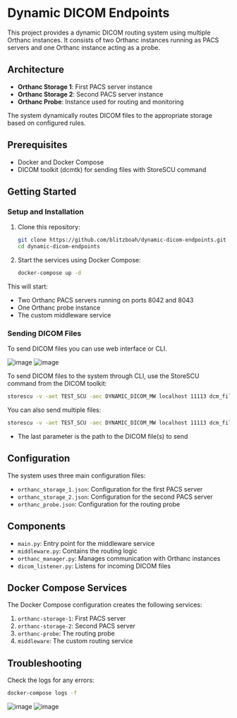 # Dynamic DICOM Endpoints

This project provides a dynamic DICOM routing system using multiple Orthanc instances. It consists of two Orthanc instances running as PACS servers and one Orthanc instance acting as a probe.

## Architecture

- **Orthanc Storage 1**: First PACS server instance
- **Orthanc Storage 2**: Second PACS server instance
- **Orthanc Probe**: Instance used for routing and monitoring

The system dynamically routes DICOM files to the appropriate storage based on configured rules.

## Prerequisites

- Docker and Docker Compose
- DICOM toolkit (dcmtk) for sending files with StoreSCU command

## Getting Started

### Setup and Installation

1. Clone this repository:
   ```bash
   git clone https://github.com/blitzboah/dynamic-dicom-endpoints.git
   cd dynamic-dicom-endpoints
   ```

2. Start the services using Docker Compose:
   ```bash
   docker-compose up -d
   ```

This will start:
- Two Orthanc PACS servers running on ports 8042 and 8043
- One Orthanc probe instance
- The custom middleware service 

### Sending DICOM Files

To send DICOM files you can use web interface or CLI.

![image](https://github.com/user-attachments/assets/d93e5568-918c-4bad-b2d2-47f4781f582c)
![image](https://github.com/user-attachments/assets/b42c0373-9ba8-4c89-b427-f53e950cd013)


To send DICOM files to the system through CLI, use the StoreSCU command from the DICOM toolkit:

```bash
storescu -v -aet TEST_SCU -aec DYNAMIC_DICOM_MW localhost 11113 dcm_files/test_file1.dcm
```

You can also send multiple files:

```bash
storescu -v -aet TEST_SCU -aec DYNAMIC_DICOM_MW localhost 11113 dcm_files/*.dcm
```

- The last parameter is the path to the DICOM file(s) to send

## Configuration

The system uses three main configuration files:
- `orthanc_storage_1.json`: Configuration for the first PACS server
- `orthanc_storage_2.json`: Configuration for the second PACS server
- `orthanc_probe.json`: Configuration for the routing probe

## Components

- `main.py`: Entry point for the middleware service
- `middleware.py`: Contains the routing logic
- `orthanc_manager.py`: Manages communication with Orthanc instances
- `dicom_listener.py`: Listens for incoming DICOM files

## Docker Compose Services

The Docker Compose configuration creates the following services:
1. `orthanc-storage-1`: First PACS server
2. `orthanc-storage-2`: Second PACS server
3. `orthanc-probe`: The routing probe
4. `middleware`: The custom routing service

## Troubleshooting

Check the logs for any errors:
```bash
docker-compose logs -f
```

![image](https://github.com/user-attachments/assets/171aac22-05b3-46de-ac4b-3a7639cc9a92)
![image](https://github.com/user-attachments/assets/79da211e-e811-4d37-802b-d7dada279640)


